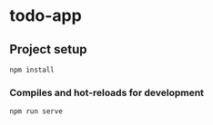 # todo-app

## Project setup
```
npm install
```

### Compiles and hot-reloads for development
```
npm run serve
```
